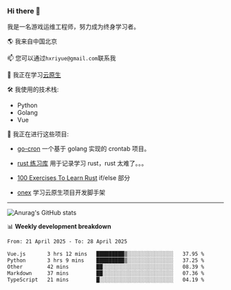 ### Hi there 👋

我是一名游戏运维工程师，努力成为终身学习者。

🌎 我来自中国北京

📫 您可以通过`hxriyue@gmail.com`联系我

🌱 我正在学习[云原生](https://konglingfei.com/)

🛠️ 我使用的技术栈:

- Python
- Golang
- Vue

🚀 我正在进行这些项目:

- [go-cron](https://github.com/jami1024/go-cron) 一个基于 golang 实现的 crontab 项目。

- [rust 练习库](https://github.com/jami1024/learn_rust) 用于记录学习 rust，rust 太难了。。。

- [100 Exercises To Learn Rust](https://github.com/mainmatter/100-exercises-to-learn-rust/tree/solutions) if/else 部分

- [onex](https://github.com/superproj/onex) 学习云原生项目开发脚手架

---

![Anurag's GitHub stats](https://github-readme-stats.vercel.app/api?username=jami1024&show_icons=true&theme=radical)

📊 **Weekly development breakdown**

<!--START_SECTION:waka-->

```txt
From: 21 April 2025 - To: 28 April 2025

Vue.js       3 hrs 12 mins   █████████▒░░░░░░░░░░░░░░░   37.95 %
Python       3 hrs 9 mins    █████████▒░░░░░░░░░░░░░░░   37.25 %
Other        42 mins         ██░░░░░░░░░░░░░░░░░░░░░░░   08.39 %
Markdown     37 mins         ██░░░░░░░░░░░░░░░░░░░░░░░   07.36 %
TypeScript   21 mins         █░░░░░░░░░░░░░░░░░░░░░░░░   04.19 %
```

<!--END_SECTION:waka-->
<!--
**jami1024/jami1024** is a ✨ _special_ ✨ repository because its `README.md` (this file) appears on your GitHub profile.

Here are some ideas to get you started:

- 🔭 I’m currently working on ...
- 🌱 I’m currently learning ...
- 👯 I’m looking to collaborate on ...
- 🤔 I’m looking for help with ...
- 💬 Ask me about ...
- 📫 How to reach me: ...
- 😄 Pronouns: ...
- ⚡ Fun fact: ...
-->

